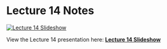 # Lecture 14 Notes

[![Lecture 14 Slideshow](https://gitpitch.com/assets/badge.svg)](https://gitpitch.com/CWRU-EECS301-S18/syllabus/master?p=/Lectures/Lecture14/Slides)

View the Lecture 14 presentation here: [**Lecture 14 Slideshow**](https://gitpitch.com/CWRU-EECS301-S18/syllabus/master?p=/Lectures/Lecture14/Slides)
